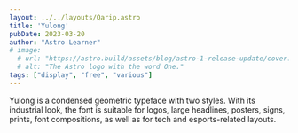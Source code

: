 ```yaml
---
layout: ../../layouts/Qarip.astro
title: 'Yulong'
pubDate: 2023-03-20
author: "Astro Learner"
# image:
  # url: "https://astro.build/assets/blog/astro-1-release-update/cover.jpeg"
  # alt: "The Astro logo with the word One."
tags: ["display", "free", "various"]
---
```


Yulong is a condensed geometric typeface with two styles. With its industrial look, the font is suitable for logos, large headlines, posters, signs, prints, font compositions, as well as for tech and esports-related layouts.